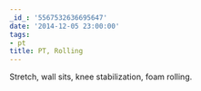 ```yaml
---
_id_: '5567532636695647'
date: '2014-12-05 23:00:00'
tags:
- pt
title: PT, Rolling
---
```


Stretch, wall sits, knee stabilization, foam rolling.
